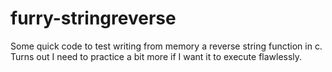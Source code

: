 furry-stringreverse
===================

Some quick code to test writing from memory a reverse string function in c. Turns out I need to practice a bit more if I want it to execute flawlessly.


